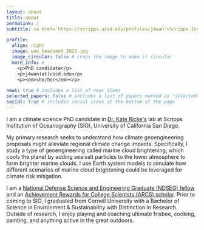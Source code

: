 ```yaml
---
layout: about
title: about
permalink: /
subtitle: <a href='https://scripps.ucsd.edu/profiles/j4wan'>Scripps Institution of Oceanography, UC San Diego, La Jolla, CA</a>

profile:
  align: right
  image: wan_headshot_2023.jpg
  image_circular: false # crops the image to make it circular
  more_info: >
    <p>PhD candidate</p>
    <p>j4wan(at)uscd.edu</p>
    <p><em>she/her</em></p>

news: true # includes a list of news items
selected_papers: false # includes a list of papers marked as "selected={true}"
social: true # includes social icons at the bottom of the page
---
```


I am a climate science PhD candidate in [Dr. Kate Ricke's](https://katericke.com/#research) lab at Scripps Institution of Oceanography (SIO), University of California San Diego. 

My primary research seeks to understand how climate geoengineering proposals might alleviate regional climate change impacts. Specifically, I study a type of geoengineering called marine cloud brightening, which cools the planet by adding sea salt particles to the lower atmosphere to form brighter marine clouds. I use Earth system models to simulate how different scenarios of marine cloud brightening could be leveraged for climate risk mitigation.

I am a [National Defense Science and Engineering Graduate (NDSEG) fellow](https://ndseg.org/2022-class-fellows) and an [Achievement Rewards for College Scientsts (ARCS) scholar](https://san-diego.arcsfoundation.org/scholars/2023-2024-arcs-scholars). Prior to coming to SIO, I graduated from Cornell University with a Bachelor of Science in Environment & Sustainability with Distinction in Research. Outside of research, I enjoy playing and coaching ultimate frisbee, cooking, painting, and anything active in the great outdoors.
